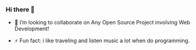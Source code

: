 ### Hi there 👋

<!--
**sonumittal/sonumittal** is a ✨ _special_ ✨ repository because its `README.md` (this file) appears on your GitHub profile.

Here are some ideas to get you started:

- 🔭 I’m currently working on Competitive Programming Concepts and Open source Applications!
<!-- 🌱 I’m currently learning -->
- 👯 I’m looking to collaborate on Any Open Source Project involving Web Development!
<!-- 🤔 I’m looking for help with ...-->
<!-- 💬 Ask me about ...-->
<!--- 📫 How to reach me: ...-->
<!-- 😄 Pronouns: ...-->
- ⚡ Fun fact: i like traveling and listen music a lot when do programming.
